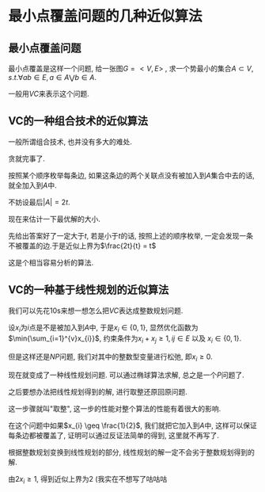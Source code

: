 # 最小点覆盖问题的几种近似算法

## 最小点覆盖问题

最小点覆盖是这样一个问题, 给一张图$G = <V, E>$ , 求一个势最小的集合$A \subset V,s.t. \forall ab\in E,a\in A \bigvee b\in A$.

一般用$VC$来表示这个问题.

## VC的一种组合技术的近似算法

一般所谓组合技术, 也并没有多大的难处.

贪就完事了.

按照某个顺序枚举每条边, 如果这条边的两个关联点没有被加入到$A$集合中去的话, 就全加入到$A$中.

不妨设最后$|A|=2t$.

现在来估计一下最优解的大小.

先给出答案好了一定大于$t$, 若是小于$t$的话, 按照上述的顺序枚举, 一定会发现一条不被覆盖的边.于是近似上界为$\frac{2t}{t} = t$

这是个相当容易分析的算法.

## VC的一种基于线性规划的近似算法

我们可以先花10s来想一想怎么把$VC$表达成整数规划问题.

设$x_{i}$为$i$点是不是被加入到$A$中, 于是$x_{i}\in \{0,1\}$, 显然优化函数为$\min{\sum_{i=1}^{v}x_{i}}$, 约束条件为$x_{i}+x_{j} \geq 1, ij \in E$ 以及 $x_{i}\in \{0,1\}$.

但是这样还是$NP$问题, 我们对其中的整数型变量进行松弛, 即$x_{i} \geq 0$.

现在就变成了一种线性规划问题. 可以通过椭球算法求解, 总之是一个$P$问题了.

之后要想办法把线性规划得到的解, 进行取整还原回原问题.

这一步骤就叫"取整", 这一步的性能对整个算法的性能有着很大的影响.

在这个问题中如果$x_{i} \geq \frac{1}{2}$, 我们就把它加入到$A$中, 这样可以保证每条边都被覆盖了, 证明可以通过反证法简单的得到, 这里就不再写了.

根据整数规划变换到线性规划的部分, 线性规划的解一定不会劣于整数规划得到的解.

由$2x_{i} \geq 1$, 得到近似上界为2 (我实在不想写了咕咕咕